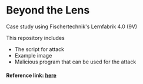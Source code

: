 # Beyond the Lens

Case study using Fischertechnik's Lernfabrik 4.0 (9V)

This repository includes 
- The script for attack
- Example image
- Malicious program that can be used for the attack


#### Reference link: [here](https://github.com/emqx/MQTT-Client-Examples/blob/master/mqtt-client-Python3/sub_tcp.py)

